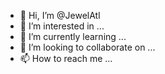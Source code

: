 - 👋 Hi, I’m @JewelAtl
- 👀 I’m interested in ...
- 🌱 I’m currently learning ...
- 💞️ I’m looking to collaborate on ...
- 📫 How to reach me ...

<!---
JewelAtl/JewelAtl is a ✨ special ✨ repository because its `README.md` (this file) appears on your GitHub profile.
You can click the Preview link to take a look at your changes.
--->
